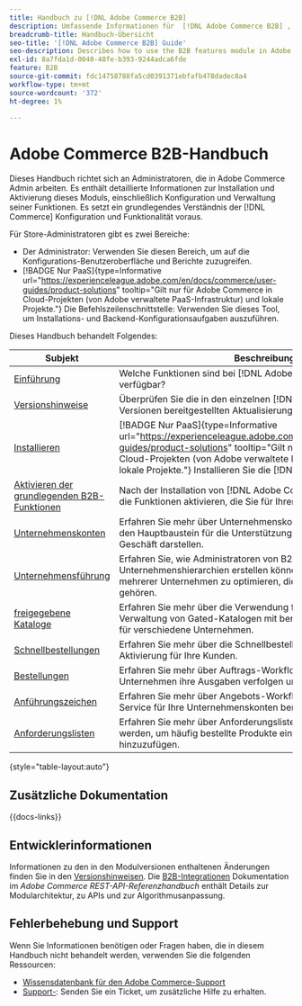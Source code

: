 ```yaml
---
title: Handbuch zu [!DNL Adobe Commerce B2B]
description: Umfassende Informationen für  [!DNL Adobe Commerce B2B] , einschließlich Installation und Konfiguration.
breadcrumb-title: Handbuch-Übersicht
seo-title: '[!DNL Adobe Commerce B2B] Guide'
seo-description: Describes how to use the B2B features module in Adobe Commerce.
exl-id: 8a7fda1d-0040-48fe-b393-9244adca6fde
feature: B2B
source-git-commit: fdc14758788fa5cd0391371ebfafb478dadec8a4
workflow-type: tm+mt
source-wordcount: '372'
ht-degree: 1%

---
```


# Adobe Commerce B2B-Handbuch

Dieses Handbuch richtet sich an Administratoren, die in Adobe Commerce Admin arbeiten. Es enthält detaillierte Informationen zur Installation und Aktivierung dieses Moduls, einschließlich Konfiguration und Verwaltung seiner Funktionen. Es setzt ein grundlegendes Verständnis der [!DNL Commerce] Konfiguration und Funktionalität voraus.

Für Store-Administratoren gibt es zwei Bereiche:

- Der Administrator: Verwenden Sie diesen Bereich, um auf die Konfigurations-Benutzeroberfläche und Berichte zuzugreifen.
- [!BADGE Nur PaaS]{type=Informative url="https://experienceleague.adobe.com/en/docs/commerce/user-guides/product-solutions" tooltip="Gilt nur für Adobe Commerce in Cloud-Projekten (von Adobe verwaltete PaaS-Infrastruktur) und lokale Projekte."} Die Befehlszeilenschnittstelle: Verwenden Sie dieses Tool, um Installations- und Backend-Konfigurationsaufgaben auszuführen.

Dieses Handbuch behandelt Folgendes:

| Subjekt | Beschreibung |
| ------- | ----------- |
| [Einführung](introduction.md) | Welche Funktionen sind bei [!DNL Adobe Commerce B2B] verfügbar? |
| [Versionshinweise](release-notes.md) | Überprüfen Sie die in den einzelnen [!DNL Adobe Commerce B2B] Versionen bereitgestellten Aktualisierungen. |
| [Installieren](install.md) | [!BADGE Nur PaaS]{type=Informative url="https://experienceleague.adobe.com/en/docs/commerce/user-guides/product-solutions" tooltip="Gilt nur für Adobe Commerce in Cloud-Projekten (von Adobe verwaltete PaaS-Infrastruktur) und lokale Projekte."} Installieren Sie die [!DNL Adobe Commerce B2B]. |
| [Aktivieren der grundlegenden B2B-Funktionen](enable-basic-features.md) | Nach der Installation von [!DNL Adobe Commerce B2B] müssen Sie die Funktionen aktivieren, die Sie für Ihren Store aktivieren möchten. |
| [Unternehmenskonten](account-companies.md) | Erfahren Sie mehr über Unternehmenskonten und darüber, wie sie den Hauptbaustein für die Unterstützung von B2B-Käufern in Ihrem Geschäft darstellen. |
| [Unternehmensführung](manage-companies.md) | Erfahren Sie, wie Administratoren von B2B-Commerce-Websites Unternehmenshierarchien erstellen können, um die Verwaltung mehrerer Unternehmen zu optimieren, die zum selben Unternehmen gehören. |
| [freigegebene Kataloge](catalog-shared.md) | Erfahren Sie mehr über die Verwendung freigegebener Kataloge zur Verwaltung von Gated-Katalogen mit benutzerdefinierten Preisen für verschiedene Unternehmen. |
| [Schnellbestellungen](quick-order.md) | Erfahren Sie mehr über die Schnellbestellungsfunktion und deren Aktivierung für Ihre Kunden. |
| [Bestellungen](purchase-order-flow.md) | Erfahren Sie mehr über Auftrags-Workflows, mit denen Unternehmen ihre Ausgaben verfolgen und kontrollieren können. |
| [Anführungszeichen](quotes.md) | Erfahren Sie mehr über Angebots-Workflows und wie Sie diesen Service für Ihre Unternehmenskonten bereitstellen können. |
| [Anforderungslisten](requisition-lists.md) | Erfahren Sie mehr über Anforderungslisten und wie sie verwendet werden, um häufig bestellte Produkte einfach zum Warenkorb hinzuzufügen. |

{style="table-layout:auto"}

## Zusätzliche Dokumentation

{{docs-links}}

## Entwicklerinformationen

Informationen zu den in den Modulversionen enthaltenen Änderungen finden Sie in den [Versionshinweisen](release-notes.md). Die [B2B-Integrationen](https://developer.adobe.com/commerce/webapi/rest/b2b/) Dokumentation im _Adobe Commerce REST-API-Referenzhandbuch_ enthält Details zur Modularchitektur, zu APIs und zur Algorithmusanpassung.

## Fehlerbehebung und Support

Wenn Sie Informationen benötigen oder Fragen haben, die in diesem Handbuch nicht behandelt werden, verwenden Sie die folgenden Ressourcen:

- [Wissensdatenbank für den Adobe Commerce-Support](https://experienceleague.adobe.com/docs/commerce-knowledge-base/kb/overview.html)
- [Support-](https://experienceleague.adobe.com/docs/commerce-knowledge-base/kb/help-center-guide/magento-help-center-user-guide.html#submit-ticket): Senden Sie ein Ticket, um zusätzliche Hilfe zu erhalten.
